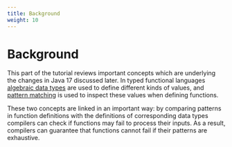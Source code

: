 ```yaml
---
title: Background
weight: 10
---
```


# Background

This part of the tutorial reviews important concepts
which are underlying the changes in Java 17 discussed later.
In typed functional languages
[algebraic data types](data)
are used to define different kinds of values,
and [pattern matching](patterns)
is used to inspect these values when defining functions.

These two concepts are linked in an important way:
by comparing patterns in function definitions with
the definitions of corresponding data types
compilers can check if functions may fail to process their inputs.
As a result, compilers can guarantee that functions cannot fail
if their patterns are exhaustive.
